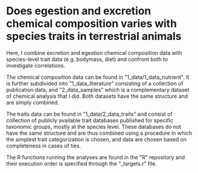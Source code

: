 # Does egestion and excretion chemical composition varies with species traits in terrestrial animals

Here, I combine excretion and egestion chemical composition data with species-level trait data (e.g. bodymass, diet) and confront both to investigate correlations.

The chemical composition data can be found in "1_data/1_data_nutrient". It is further subdivided into "1_data_literature" consisting of a collection of publication data, and "2_data_samples" which is a complementary dataset of chemical analysis that I did. Both datasets have the same structure and are simply combined.

The traits data can be found in "1_data/2_data_traits" and consist of collection of publicly available trait databases published for specific taxonomic groups, mostly at the species level. These databases do not have the same structure and are thus combined using a procedure in which the simplest trait categorization is chosen, and data are chosen based on completeness in cases of ties. 

The R functions running the analyses are found in the "R" repository and their execution order is specified through the "_targets.r" file.



